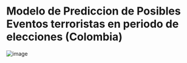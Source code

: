 # Modelo de Prediccion de Posibles Eventos terroristas en periodo de elecciones (Colombia)
![image](https://github.com/user-attachments/assets/ce848eb4-a546-4e0a-84d0-2c7aba167ede)



